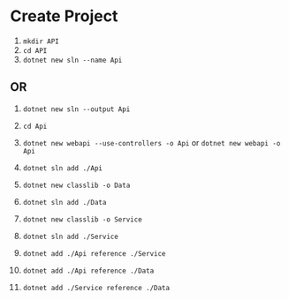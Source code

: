 # Create Project

1. `mkdir API`
2. `cd API`
3. `dotnet new sln --name Api`

## OR

1. `dotnet new sln --output Api`
2. `cd Api`

3. `dotnet new webapi --use-controllers -o Api` or `dotnet new webapi -o Api`
4. `dotnet sln add ./Api`
5. `dotnet new classlib -o Data`
6. `dotnet sln add ./Data`
7. `dotnet new classlib -o Service`
8. `dotnet sln add ./Service`

9. `dotnet add ./Api reference ./Service`
10. `dotnet add ./Api reference ./Data`

11. `dotnet add ./Service reference ./Data`